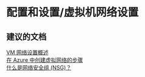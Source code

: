 <properties
    pageTitle="configuration and setup/virtual machine network settings"
    description="配置和设置/虚拟机网络设置"
    service="microsoft.classiccompute"
    resource="virtualmachines"
    authors="kasparks"
    displayOrder=""
    selfHelpType="generic"
    supportTopicIds="32411840"
    resourceTags=""
    productPesIds="14749"
    cloudEnvironments="public"
/>


# 配置和设置/虚拟机网络设置

## **建议的文档**
[VM 网络设置概述](https://azure.microsoft.com/documentation/articles/virtual-networks-overview/)<br>
[在 Azure 中创建虚拟网络的步骤](https://azure.microsoft.com/documentation/articles/virtual-networks-create-vnet-arm-pportal/#how-to-create-a-vnet-in-the-azure-portal)<br>
[什么是网络安全组 (NSG)？](https://azure.microsoft.com/documentation/articles/virtual-networks-nsg/)



<!--HONumber=Jul16_HO2-->


